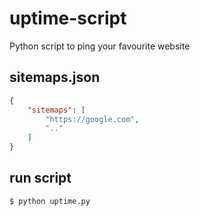 # uptime-script
Python script to ping your favourite website

## sitemaps.json
````json
{
    "sitemaps": [
        "https://google.com",
        ".."
    ]
}
````

## run script
`$ python uptime.py`